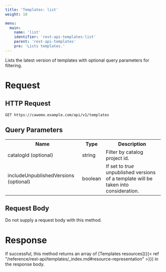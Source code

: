 ```yaml
---
title: 'Templates: list'
weight: 10

menu:
  main:
    name: 'list'
    identifier: 'rest-api-templates-list'
    parent: 'rest-api-templates'
    pre: 'Lists templates.'
---
```


Lists the latest version of templates with optional query parameters for filtering.

# Request

## HTTP Request

```
GET https://cawemo.example.com/api/v1/templates
```

## Query Parameters

<table class="table table-striped">
  <tr>
    <th>Name</th>
    <th>Type</th>
    <th>Description</th>
  </tr>
  <tr>
    <td>catalogId (optional)</td>
    <td>string</td>
    <td>Filter by catalog project id.</td>
  </tr>
  <tr>
    <td>includeUnpublishedVersions (optional)</td>
    <td>boolean</td>
    <td>If set to <i>true</i> unpublished versions of a template will be taken into consideration.</td>
  </tr>
</table>

## Request Body

Do not supply a request body with this method.

# Response

If successful, this method returns an array of [Templates resources]({{< ref "/reference/rest-api/templates/_index.md#resource-representation" >}}) in the response body.
